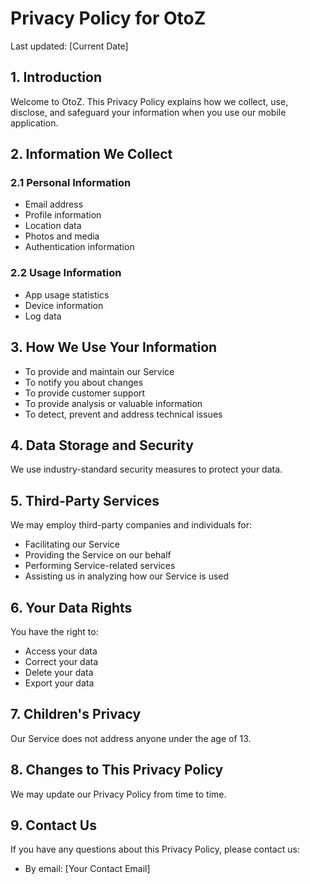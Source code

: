 # Privacy Policy for OtoZ

Last updated: [Current Date]

## 1. Introduction
Welcome to OtoZ. This Privacy Policy explains how we collect, use, disclose, and safeguard your information when you use our mobile application.

## 2. Information We Collect
### 2.1 Personal Information
- Email address
- Profile information
- Location data
- Photos and media
- Authentication information

### 2.2 Usage Information
- App usage statistics
- Device information
- Log data

## 3. How We Use Your Information
- To provide and maintain our Service
- To notify you about changes
- To provide customer support
- To provide analysis or valuable information
- To detect, prevent and address technical issues

## 4. Data Storage and Security
We use industry-standard security measures to protect your data.

## 5. Third-Party Services
We may employ third-party companies and individuals for:
- Facilitating our Service
- Providing the Service on our behalf
- Performing Service-related services
- Assisting us in analyzing how our Service is used

## 6. Your Data Rights
You have the right to:
- Access your data
- Correct your data
- Delete your data
- Export your data

## 7. Children's Privacy
Our Service does not address anyone under the age of 13.

## 8. Changes to This Privacy Policy
We may update our Privacy Policy from time to time.

## 9. Contact Us
If you have any questions about this Privacy Policy, please contact us:
- By email: [Your Contact Email]
